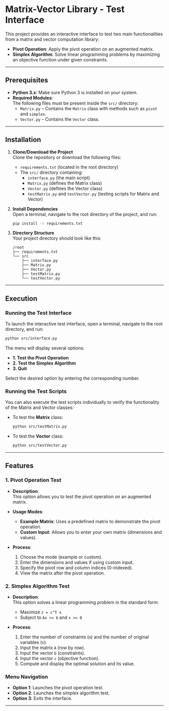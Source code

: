 # Matrix-Vector Library - Test Interface

This project provides an interactive interface to test two main functionalities from a matrix and vector computation library:

- **Pivot Operation**: Apply the pivot operation on an augmented matrix.
- **Simplex Algorithm**: Solve linear programming problems by maximizing an objective function under given constraints.

---

## Prerequisites

- **Python 3.x**: Make sure Python 3 is installed on your system.
- **Required Modules**:  
  The following files must be present inside the `src/` directory:
  - `Matrix.py` – Contains the `Matrix` class with methods such as `pivot` and `simplex`.
  - `Vector.py` – Contains the `Vector` class.

---

## Installation

1. **Clone/Download the Project**  
   Clone the repository or download the following files:

   - `requirements.txt` (located in the root directory)
   - The `src/` directory containing:
     - `interface.py` (the main script)
     - `Matrix.py` (defines the Matrix class)
     - `Vector.py` (defines the Vector class)
     - `testMatrix.py` and `testVector.py` (testing scripts for Matrix and Vector)

2. **Install Dependencies**  
   Open a terminal, navigate to the root directory of the project, and run:

   ```bash
   pip install -r requirements.txt
   ```

3. **Directory Structure**  
   Your project directory should look like this:
   ```
   /root
   ├── requirements.txt
   └── src
       ├── interface.py
       ├── Matrix.py
       ├── Vector.py
       ├── testMatrix.py
       └── testVector.py
   ```

---

## Execution

### Running the Test Interface

To launch the interactive test interface, open a terminal, navigate to the root directory, and run:

```bash
python src/interface.py
```

The menu will display several options:

- **1. Test the Pivot Operation**
- **2. Test the Simplex Algorithm**
- **3. Quit**

Select the desired option by entering the corresponding number.

### Running the Test Scripts

You can also execute the test scripts individually to verify the functionality of the Matrix and Vector classes:

- To test the **Matrix** class:
  ```bash
  python src/testMatrix.py
  ```
- To test the **Vector** class:
  ```bash
  python src/testVector.py
  ```

---

## Features

### 1. Pivot Operation Test

- **Description**:  
  This option allows you to test the pivot operation on an augmented matrix.
- **Usage Modes**:

  - **Example Matrix**: Uses a predefined matrix to demonstrate the pivot operation.
  - **Custom Input**: Allows you to enter your own matrix (dimensions and values).

- **Process**:
  1. Choose the mode (example or custom).
  2. Enter the dimensions and values if using custom input.
  3. Specify the pivot row and column indices (0-indexed).
  4. View the matrix after the pivot operation.

### 2. Simplex Algorithm Test

- **Description**:  
  This option solves a linear programming problem in the standard form:

  - Maximize `z = c^T x`
  - Subject to `Ax <= b` and `x >= 0`

- **Process**:
  1. Enter the number of constraints (`m`) and the number of original variables (`n`).
  2. Input the matrix `A` (row by row).
  3. Input the vector `b` (constraints).
  4. Input the vector `c` (objective function).
  5. Compute and display the optimal solution and its value.

### Menu Navigation

- **Option 1**: Launches the pivot operation test.
- **Option 2**: Launches the simplex algorithm test.
- **Option 3**: Exits the interface.

---
